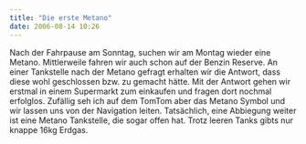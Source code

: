 ```yaml
---
title: "Die erste Metano"
date: 2006-08-14 10:26
---
```

Nach der Fahrpause am Sonntag, suchen wir am Montag wieder eine Metano. Mittlerweile fahren wir auch schon auf der Benzin Reserve. An einer Tankstelle nach der Metano gefragt erhalten wir die Antwort, dass diese wohl geschlossen bzw. zu gemacht hätte. Mit der Antwort gehen wir erstmal in einem Supermarkt zum einkaufen und fragen dort nochmal erfolglos. Zufällig seh ich auf dem TomTom aber das Metano Symbol und wir lassen uns von der Navigation leiten. Tatsächlich, eine Abbiegung weiter ist eine Metano Tankstelle, die sogar offen hat. Trotz leeren Tanks gibts nur knappe 16kg Erdgas.